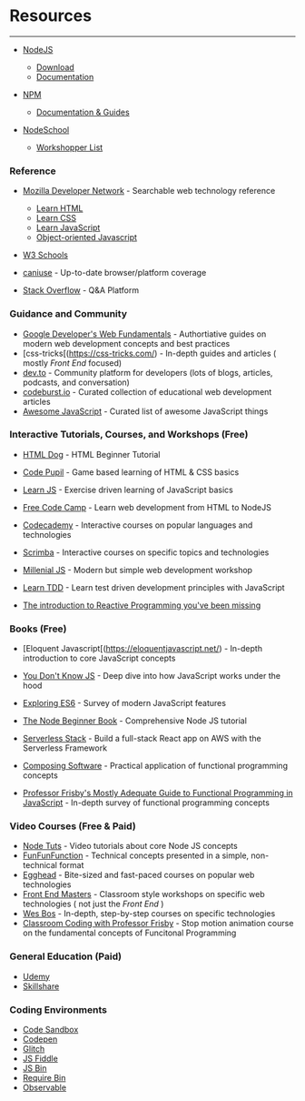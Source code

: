 # Resources

---

- [NodeJS](https://nodejs.org/en/)

  * [Download](https://nodejs.org/en/download/)
  * [Documentation](https://nodejs.org/en/docs/)

- [NPM](https://www.npmjs.com/)

  * [Documentation & Guides](https://docs.npmjs.com/)

- [NodeSchool](https://nodeschool.io/)

  * [Workshopper List](https://docs.npmjs.com/)

### Reference

- [Mozilla Developer Network](https://developer.mozilla.org/) - Searchable web technology reference

  * [Learn HTML](https://developer.mozilla.org/en-US/docs/Learn/HTML)
  * [Learn CSS](https://developer.mozilla.org/en-US/docs/Learn/CSS)
  * [Learn JavaScript](https://developer.mozilla.org/en-US/docs/Learn/JavaScript)
  * [Object-oriented Javascript](https://developer.mozilla.org/en-US/docs/Learn/JavaScript/Objects/Object-oriented_JS)

- [W3 Schools](https://www.w3schools.com/)

- [caniuse](https://caniuse.com/) - Up-to-date browser/platform coverage
- [Stack Overflow](https://stackoverflow.com/) - Q&A Platform

### Guidance and Community

- [Google Developer's Web Fundamentals](https://developers.google.com/web/fundamentals/) - Authortiative guides on modern web development concepts and best practices
- [css-tricks[(https://css-tricks.com/) -  In-depth guides and articles ( mostly *Front End* focused)
- [dev.to](https://dev.to/) - Community platform for developers (lots of blogs, articles, podcasts, and conversation)
- [codeburst.io](https://codeburst.io/) - Curated collection of educational web development articles
- [Awesome JavaScript](https://github.com/sorrycc/awesome-javascript) - Curated list of awesome JavaScript things

### Interactive Tutorials, Courses, and Workshops (Free)

- [HTML Dog](https://www.htmldog.com/guides/html/beginner/) - HTML Beginner Tutorial
- [Code Pupil](https://codepupil.com/) - Game based learning of HTML & CSS basics
- [Learn JS](https://www.learn-js.org/) - Exercise driven learning of JavaScript basics
- [Free Code Camp](https://www.freecodecamp.org/) - Learn web development from HTML to NodeJS
- [Codecademy](https://www.codecademy.com/) - Interactive courses on popular languages and technologies
- [Scrimba](https://scrimba.com/) - Interactive courses on specific topics and technologies

- [Millenial JS](https://avocado.choo.io/) - Modern but simple web development workshop
- [Learn TDD](https://github.com/dwyl/learn-tdd) - Learn test driven development principles with JavaScript
- [The introduction to Reactive Programming you've been missing](https://gist.github.com/staltz/868e7e9bc2a7b8c1f754)

### Books (Free)

- [Eloquent Javascript[(https://eloquentjavascript.net/) - In-depth introduction to core JavaScript concepts
- [You Don't Know JS](https://github.com/getify/You-Dont-Know-JS) - Deep dive into how JavaScript works under the hood
- [Exploring ES6](https://exploringjs.com/es6/) - Survey of modern JavaScript features

- [The Node Beginner Book](https://www.nodebeginner.org/) - Comprehensive Node JS tutorial
- [Serverless Stack](https://serverless-stack.com/) - Build a full-stack React app on AWS with the Serverless Framework

- [Composing Software](https://medium.com/javascript-scene/composing-software-an-introduction-27b72500d6ea) - Practical application of functional programming concepts
- [Professor Frisby's Mostly Adequate Guide to Functional Programming in JavaScript](http://funpress.github.io/mostly-adequate-guide-to-fp) - In-depth survey of functional programming concepts

### Video Courses (Free & Paid)

- [Node Tuts](http://nodetuts.com/) - Video tutorials about core Node JS concepts
- [FunFunFunction](https://www.youtube.com/channel/UCO1cgjhGzsSYb1rsB4bFe4Q) - Technical concepts presented in a simple, non-technical format
- [Egghead](https://egghead.io/) - Bite-sized and fast-paced courses on popular web technologies
- [Front End Masters](https://frontendmasters.com/) - Classroom style workshops on specific web technologies ( not just the *Front End* )
- [Wes Bos](https://wesbos.com/courses/) - In-depth, step-by-step courses on specific technologies
- [Classroom Coding with Professor Frisby](https://www.youtube.com/playlist?list=PLK_hdtAJ4KqX0JOs) - Stop motion animation course on the fundamental concepts of Funcitonal Programming

### General Education (Paid)

- [Udemy](https://www.udemy.com/)
- [Skillshare](https://www.skillshare.com/)

### Coding Environments

- [Code Sandbox](https://codesandbox.io/)
- [Codepen](https://codepen.io/)
- [Glitch](https://glitch.com/)
- [JS Fiddle](https://jsfiddle.net/user/login/)
- [JS Bin](https://jsbin.com/?html,js,output)
- [Require Bin](http://requirebin.com/)
- [Observable](https://observablehq.com/)
